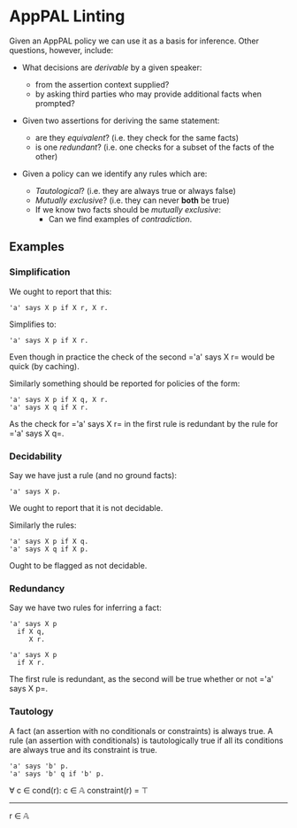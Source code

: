 AppPAL Linting
==============

Given an AppPAL policy we can use it as a basis for inference. Other
questions, however, include:

-   What decisions are *derivable* by a given speaker:
    -   from the assertion context supplied?
    -   by asking third parties who may provide additional facts when
        prompted?
-   Given two assertions for deriving the same statement:
    -   are they *equivalent*? (i.e. they check for the same facts)
    -   is one *redundant*? (i.e. one checks for a subset of the facts
        of the other)
-   Given a policy can we identify any rules which are:

    -   *Tautological*? (i.e. they are always true or always false)
    -   *Mutually exclusive*? (i.e. they can never **both** be true)
    -   If we know two facts should be *mutually exclusive*:
        -   Can we find examples of *contradiction*.

Examples
--------

### Simplification

We ought to report that this:

``` {.apppal}
'a' says X p if X r, X r.
```

Simplifies to:

``` {.apppal}
'a' says X p if X r.
```

Even though in practice the check of the second ='a' says X r= would be
quick (by caching).

Similarly something should be reported for policies of the form:

``` {.apppal}
'a' says X p if X q, X r.
'a' says X q if X r.
```

As the check for ='a' says X r= in the first rule is redundant by the
rule for ='a' says X q=.

### Decidability

Say we have just a rule (and no ground facts):

``` {.apppal}
'a' says X p.
```

We ought to report that it is not decidable.

Similarly the rules:

``` {.apppal}
'a' says X p if X q.
'a' says X q if X p.
```

Ought to be flagged as not decidable.

### Redundancy

Say we have two rules for inferring a fact:

``` {.apppal}
'a' says X p 
  if X q,
     X r.

'a' says X p
  if X r.
```

The first rule is redundant, as the second will be true whether or not
='a' says X p=.

### Tautology

A fact (an assertion with no conditionals or constraints) is always
true. A rule (an assertion with conditionals) is tautologically true if
all its conditions are always true and its constraint is true.

``` {.apppal}
'a' says 'b' p.
'a' says 'b' q if 'b' p.
```

∀ c ∈ cond(r): c ∈ 𝔸 constraint(r) = ⊤

------------------------------------------------------------------------

r ∈ 𝔸
